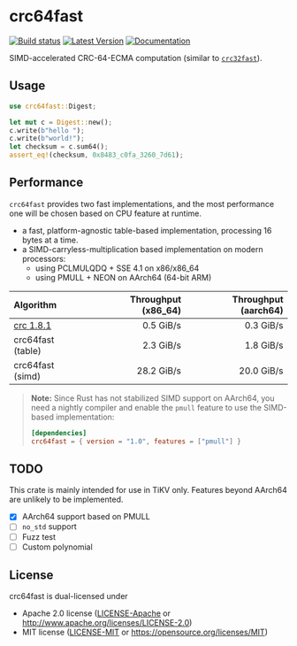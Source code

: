 crc64fast
=========

[![Build status](https://github.com/tikv/crc64fast/workflows/Rust/badge.svg)](https://github.com/tikv/crc64fast/actions?query=workflow%3ARust)
[![Latest Version](https://img.shields.io/crates/v/crc64fast.svg)](https://crates.io/crates/crc64fast)
[![Documentation](https://img.shields.io/badge/api-rustdoc-blue.svg)](https://docs.rs/crc64fast)

SIMD-accelerated CRC-64-ECMA computation
(similar to [`crc32fast`](https://crates.io/crates/crc32fast)).

## Usage

```rust
use crc64fast::Digest;

let mut c = Digest::new();
c.write(b"hello ");
c.write(b"world!");
let checksum = c.sum64();
assert_eq!(checksum, 0x8483_c0fa_3260_7d61);
```

## Performance

`crc64fast` provides two fast implementations, and the most performance one will
be chosen based on CPU feature at runtime.

* a fast, platform-agnostic table-based implementation, processing 16 bytes at a time.
* a SIMD-carryless-multiplication based implementation on modern processors:
    * using PCLMULQDQ + SSE 4.1 on x86/x86_64
    * using PMULL + NEON on AArch64 (64-bit ARM)

| Algorithm         | Throughput (x86_64) | Throughput (aarch64) |
|:------------------|--------------------:|---------------------:|
| [crc 1.8.1]       |  0.5 GiB/s          |  0.3 GiB/s           |
| crc64fast (table) |  2.3 GiB/s          |  1.8 GiB/s           |
| crc64fast (simd)  | 28.2 GiB/s          | 20.0 GiB/s           |

[crc 1.8.1]: https://crates.io/crates/crc

> **Note:** Since Rust has not stabilized SIMD support on AArch64, you need a
> nightly compiler and enable the `pmull` feature to use the SIMD-based
> implementation:
>
> ```toml
> [dependencies]
> crc64fast = { version = "1.0", features = ["pmull"] }
> ```

## TODO

This crate is mainly intended for use in TiKV only.
Features beyond AArch64 are unlikely to be implemented.

* [x] AArch64 support based on PMULL
* [ ] `no_std` support
* [ ] Fuzz test
* [ ] Custom polynomial

## License

crc64fast is dual-licensed under

* Apache 2.0 license ([LICENSE-Apache](./LICENSE-Apache) or <http://www.apache.org/licenses/LICENSE-2.0>)
* MIT license ([LICENSE-MIT](./LICENSE-MIT) or <https://opensource.org/licenses/MIT>)
